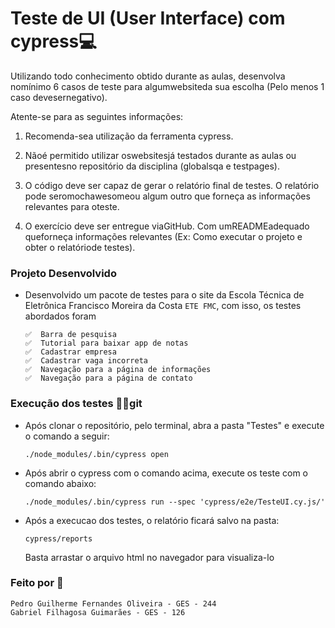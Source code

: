 
#  Teste de UI (User Interface) com cypress💻

Utilizando todo conhecimento obtido durante as aulas, desenvolva nomínimo 6 casos de teste para algumwebsiteda sua escolha (Pelo menos 1 caso devesernegativo). 

Atente-se para as seguintes informações:

1. Recomenda-sea utilização da ferramenta cypress.

2. Nãoé permitido utilizar oswebsitesjá testados durante as aulas ou presentesno repositório da disciplina (globalsqa e testpages).

3. O código deve ser capaz de gerar o relatório final de testes. O relatório pode seromochawesomeou algum outro que forneça as informações relevantes para oteste.

4. O exercício deve ser entregue viaGitHub. Com umREADMEadequado queforneça informações relevantes (Ex: Como executar o projeto e obter o relatóriode testes).

### Projeto Desenvolvido
- Desenvolvido um pacote de testes para o site da Escola Técnica de Eletrônica Francisco Moreira da Costa ```ETE FMC```, com isso, os testes abordados foram 
    ```
    ✅  Barra de pesquisa
    ✅  Tutorial para baixar app de notas
    ✅  Cadastrar empresa
    ✅  Cadastrar vaga incorreta
    ✅  Navegação para a página de informações
    ✅  Navegação para a página de contato
    ```

### Execução dos testes 🧑‍💻git 
- Após clonar o repositório, pelo terminal, abra a pasta "Testes" e execute o comando a seguir: 
    ```
    ./node_modules/.bin/cypress open
    ```
- Após abrir o cypress com o comando acima, execute os teste com o comando abaixo:
    ```
    ./node_modules/.bin/cypress run --spec 'cypress/e2e/TesteUI.cy.js/'
    ```

- Após a execucao dos testes, o relatório ficará salvo na pasta: 
    ```
    cypress/reports
    ```
    Basta arrastar o arquivo html no navegador para visualiza-lo

### Feito por 🔎
```
Pedro Guilherme Fernandes Oliveira - GES - 244
Gabriel Filhagosa Guimarães - GES - 126
```



